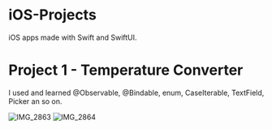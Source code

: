 # iOS-Projects
iOS apps made with Swift and SwiftUI.

# Project 1 - Temperature Converter
I used and learned @Observable, @Bindable, enum, CaseIterable, TextField, Picker an so on. 

![IMG_2863](https://github.com/cagrisayir/iOS-Projects/assets/44059539/3259212f-5ce7-4d57-aaed-e076e575a3c8)  ![IMG_2864](https://github.com/cagrisayir/iOS-Projects/assets/44059539/6afdcaea-713c-4c8e-8b78-98d5525575a8)

